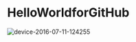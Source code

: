 # HelloWorldforGitHub
![device-2016-07-11-124255](https://cloud.githubusercontent.com/assets/20314673/16722601/55ff719a-4765-11e6-893e-81c4798fc5c0.png)
